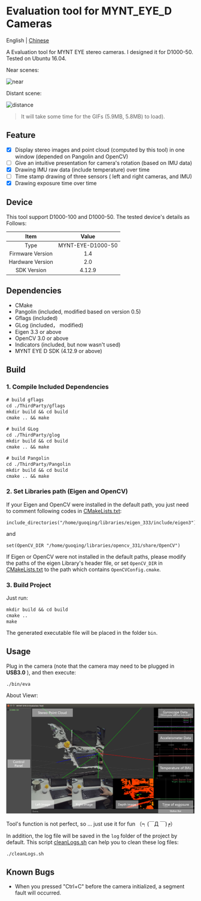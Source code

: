 # Evaluation tool for MYNT_EYE_D Cameras

English | [Chinese](./ReadMe_ch.md)

A Evaluation tool for MYNT EYE stereo cameras. I designed it for D1000-50. Tested on Ubuntu 16.04.

Near scenes:

![near](../MYNT_EYE_D_EVA/doc/near.gif)

Distant scene:

![distance](../MYNT_EYE_D_EVA/doc/far.gif)

> It will take some time for the GIFs (5.9MB, 5.8MB) to load).

## Feature

- [x] Display stereo images and point cloud (computed by this tool) in one window (depended on Pangolin and OpenCV)
- [ ] Give an intuitive presentation for camera's rotation (based on IMU data)
- [x] Drawing IMU raw data (include temperature) over time
- [ ] Time stamp drawing of three sensors ( left and right cameras, and IMU)
- [x] Drawing exposure time over time

## Device

This tool support D1000-100 and D1000-50. The tested device's details as Follows:

Item|Value
:-:|:-:
Type|MYNT-EYE-D1000-50
Firmware Version|1.4
Hardware Version|2.0
SDK Version|4.12.9

## Dependencies

- CMake
- Pangolin (included, modified based on version 0.5)
- Gflags (included)
- GLog (included， modified)
- Eigen 3.3 or above
- OpenCV 3.0 or above
- Indicators (included, but now wasn't used)
- MYNT EYE D SDK (4.12.9 or above)

## Build

### 1. Compile Included Dependencies

```
# build gflags
cd ./ThirdParty/gflags 
mkdir build && cd build 
cmake .. && make 
```

```
# build GLog
cd ./ThirdParty/glog 
mkdir build && cd build 
cmake .. && make 
```

```
# build Pangolin
cd ./ThirdParty/Pangolin 
mkdir build && cd build 
cmake .. && make 
```

### 2. Set Libraries path (Eigen and OpenCV)

If your Eigen and OpenCV were installed in the default path, you just need to comment following codes in [CMakeLists.txt](./CMakeLists.txt):

```
include_directories("/home/guoqing/libraries/eigen_333/include/eigen3")
```
and
```
set(OpenCV_DIR "/home/guoqing/libraries/opencv_331/share/OpenCV")
```

If Eigen or OpenCV were not installed in the default paths, please modify the paths of the eigen Library's header file, or set `OpenCV_DIR` in [CMakeLists.txt](./CMakeLists.txt) to the path which contains `OpenCVConfig.cmake`.

### 3. Build Project

Just run:

```
mkdir build && cd build
cmake ..
make
```

The generated executable file will be placed in the folder `bin`.

## Usage

Plug in the camera (note that the camera may need to be plugged in  **USB3.0** ), and then execute:

```
./bin/eva
```

About Viewr:

![GUI_en](./doc/GUI_en.png)

Tool's function is not perfect, so ... just use it for fun （┑(￣Д ￣)┍）

In addition, the log file will be saved in the `log` folder of the project by default. This script [cleanLogs.sh](./cleanLogs.sh) can help you to clean these log files:

```
./cleanLogs.sh
```

## Known Bugs

- When you pressed "Ctrl+C" before the camera initialized, a segment fault will occurred.


